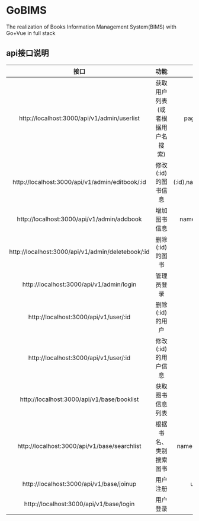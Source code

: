 # GoBIMS
The realization of Books Information Management System(BIMS) with Go+Vue in full stack

## api接口说明

|接口|功能|参数|type|
|:-:|:-:|:-:|:-:|
|http://localhost:3000/api/v1/admin/userlist|获取用户列表(或者根据用户名搜索)|pagesize,pagenum,(username)|POST|
|http://localhost:3000/api/v1/admin/editbook/:id|修改(:id)的图书信息|(:id),name,categories,author,price,date|PUT|
|http://localhost:3000/api/v1/admin/addbook|增加图书信息|name,categories,author,price,date|POST|
|http://localhost:3000/api/v1/admin/deletebook/:id|删除(:id)的图书|id|DELETE|
|http://localhost:3000/api/v1/admin/login|管理员登录|user_name,pass_word|POST|
|http://localhost:3000/api/v1/user/:id|删除(:id)的用户|id|DELETE|
|http://localhost:3000/api/v1/user/:id|修改(:id)的用户信息|(:id),user_name,role|PUT|
|http://localhost:3000/api/v1/base/booklist|获取图书信息列表|pagesize,pagenum|GET|
|http://localhost:3000/api/v1/base/searchlist|根据书名、类别搜索图书|name,categories,pagesize,pagenum|GET|
|http://localhost:3000/api/v1/base/joinup|用户注册|user_name,pass_word,role|POST|
|http://localhost:3000/api/v1/base/login|用户登录|user_name,pass_word|POST|